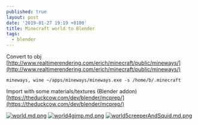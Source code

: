 ```yaml
---
published: true
layout: post
date: '2019-01-27 19:19 +0100'
title: Minecraft world to Blender
tags:
  - blender
---
```

Convert to obj  
[http://www.realtimerendering.com/erich/minecraft/public/mineways/](http://www.realtimerendering.com/erich/minecraft/public/mineways/)

    mineways, wine ~/apps/mineways/mineways.exe -s /home/b/.minecraft

Import with some materials/textures (Blender addon)  
[https://theduckcow.com/dev/blender/mcprep/](https://theduckcow.com/dev/blender/mcprep/)

[![world.md.png](https://cdn.scrot.moe/images/2019/01/27/world.md.png)](https://scrot.moe/image/ajlZA)
[![world4gimp.md.png](https://cdn.scrot.moe/images/2019/01/27/world4gimp.md.png)](https://scrot.moe/image/ajBPb)
[![world5creeperAndSquid.md.png](https://cdn.scrot.moe/images/2019/01/27/world5creeperAndSquid.md.png)](https://scrot.moe/image/ajT1W)
